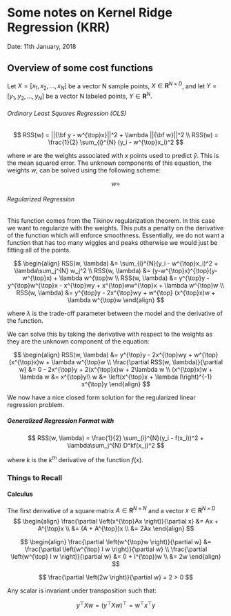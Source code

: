 # Some notes on Kernel Ridge Regression (KRR)

Date: 11th January, 2018

## Overview of some cost functions

Let $X = [x_1, x_2, \ldots, x_N]$ be a vector N sample points, $X \in \mathbf{R}^{N\times D}$, and let $Y = [y_1, y_2, \ldots, y_N]$ be a vector N labeled points, $Y \in \mathbf{R}^{N}$.

###### Ordinary Least Squares Regression (OLS)

$$
RSS(w) = ||{\bf y - w^{\top}x}||^2 + \lambda ||{\bf w}||^2 \\
RSS(w) = \frac{1}{2} \sum_{i}^{N} (y_i - w^{\top}x_i)^2
$$

where $w$ are the weights associated with $x$ points used to predict $\hat{y}$. This is the mean squared error. The unknown components of this equation, the weights $w$, can be solved using the following scheme:

$$
w =
$$

###### Regularized Regression

This function comes from the Tikinov regularization theorem. In this case we want to regularize with the weights. This puts a penalty on the derivative of the function which will enforce smoothness. Essentially, we do not want a function that has too many wiggles and peaks otherwise we would just be fitting all of the points.

$$
\begin{align}
RSS(w, \lambda) &= \sum_{i}^{N}(y_i - w^{\top}x_i)^2 + \lambda\sum_j^{N} w_j^2 \\
RSS(w, \lambda) &= (y-w^{\top}x)^{\top}(y-w^{\top}x) + \lambda w^{\top}w \\
RSS(w, \lambda) &= y^{\top}y - y^{\top}w^{\top}x - x^{\top}wy + x^{\top}ww^{\top}x + \lambda w^{\top}w \\
RSS(w, \lambda) &= y^{\top}y - 2x^{\top}wy + w^{\top} (x^{\top}x)w + \lambda w^{\top}w
\end{align}
$$

where $\lambda$ is the trade-off parameter between the model and the derivative of the function.

We can solve this by taking the derivative with respect to the weights as they are the unknown component of the equation:

$$
\begin{align}
RSS(w, \lambda) &= y^{\top}y - 2x^{\top}wy + w^{\top} (x^{\top}x)w + \lambda w^{\top}w \\
\frac{\partial RSS(w, \lambda)}{\partial w} &= 0 - 2x^{\top}y + 2(x^{\top}x)w + 2\lambda w \\
(x^{\top}x)w + \lambda w &= x^{\top}y\\
w &= \left(x^{\top}x + \lambda I\right)^{-1} x^{\top}y
\end{align}
$$

We now have a nice closed form solution for the regularized linear regression problem.

##### Generalized Regression Format with

$$
RSS(w, \lambda) = \frac{1}{2} \sum_{i}^{N}(y_i - f(x_i))^2 + \lambda\sum_j^{N} D^kf(x_j)^2
$$

where $k$ is the $k^{th}$ derivative of the function $f(x)$.


### Things to Recall

#### Calculus

The first derivative of a square matrix $A \in \mathbf{R}^{N \times N}$ and a vector $x \in \mathbf{R}^{N \times D}$
$$
\begin{align}
\frac{\partial \left(x^{\top}Ax  \right)}{\partial x} &= Ax + A^{\top}x \\
&= (A + A^{\top})x \\
&= 2Ax
\end{align}
$$

$$
\begin{align}
\frac{\partial \left(w^{\top}w  \right)}{\partial w} &= \frac{\partial \left(w^{\top} I w  \right)}{\partial w} \\
\frac{\partial \left(w^{\top} I w  \right)}{\partial w} &= (I + I^{\top})w \\
&= 2w
\end{align}
$$

$$
\frac{\partial \left(2w  \right)}{\partial w} = 2 > 0
$$

Any scalar is invariant under transposition such that:

$$
y^{\top}Xw = \left( y^{\top}X w \right)^{\top} = w^{\top}x^{\top}y
$$
